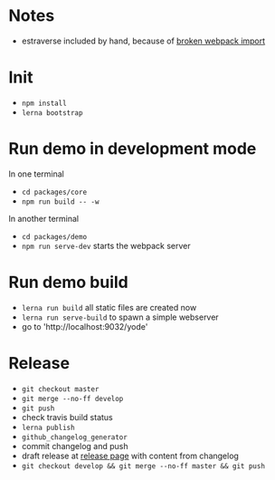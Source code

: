 # Notes

* estraverse included by hand, because of [broken webpack import](https://github.com/estools/estraverse/issues/50 )

# Init

* `npm install`
* `lerna bootstrap`

# Run demo in development mode

In one terminal

* `cd packages/core`
* `npm run build -- -w`

In another terminal

* `cd packages/demo`
* `npm run serve-dev` starts the webpack server

# Run demo build

* `lerna run build` all static files are created now
* `lerna run serve-build` to spawn a simple webserver
* go to 'http://localhost:9032/yode'

# Release

* `git checkout master`
* `git merge --no-ff develop`
* `git push`
* check travis build status
* `lerna publish`
* `github_changelog_generator`
* commit changelog and push
* draft release at [release page](https://github.com/hoschi/yode/releases ) with content from changelog
* `git checkout develop && git merge --no-ff master && git push`
